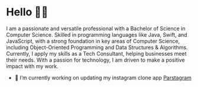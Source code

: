 # Hello 👋🏾

I am a passionate and versatile professional with a Bachelor of Science in Computer Science. Skilled in programming languages like Java, Swift, and JavaScript, with a strong foundation in key areas of Computer Science, including Object-Oriented Programming and Data Structures & Algorithms. Currently, I apply my skills as a Tech Consultant, helping businesses meet their needs. With a passion for technology, I am driven to make a positive impact with my work.

<!--
**NathanGIreland/NathanGIreland** is a ✨ _special_ ✨ repository because its `README.md` (this file) appears on your GitHub profile.

Here are some ideas to get you started:

- 🔭 I’m currently working on ...
- 🌱 I’m currently learning ...
- 👯 I’m looking to collaborate on ...
- 🤔 I’m looking for help with ...
- 💬 Ask me about ...
- 📫 How to reach me: ...
- 😄 Pronouns: ...
- ⚡ Fun fact: ...
-->

- 🔭 I’m currently working on updating my instagram clone app <a href="https://github.com/NathanGIreland/Pocketgram">Parstagram</a>

